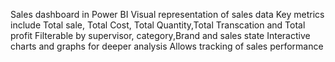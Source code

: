 Sales dashboard in Power BI
Visual representation of sales data
Key metrics include Total sale, Total Cost, Total Quantity,Total Transcation and Total profit
Filterable by supervisor, category,Brand and sales state
Interactive charts and graphs for deeper analysis
Allows tracking of sales performance 
